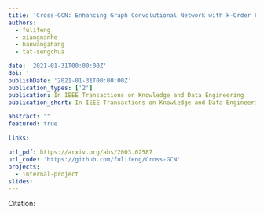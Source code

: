 ```yaml
---
title: 'Cross-GCN: Enhancing Graph Convolutional Network with k-Order Feature Interactions'
authors:
  - fulifeng
  - xiangnanhe
  - hanwangzhang
  - tat-sengchua

date: '2021-01-31T00:00:00Z'
doi: ''
publishDate: '2021-01-31T00:00:00Z'
publication_types: ['2']
publication: In IEEE Transactions on Knowledge and Data Engineering 
publication_short: In IEEE Transactions on Knowledge and Data Engineering 

abstract: ""
featured: true

links:

url_pdf: https://arxiv.org/abs/2003.02587
url_code: 'https://github.com/fulifeng/Cross-GCN'
projects:
  - internal-project
slides:
---
```




Citation:
